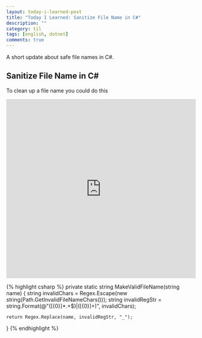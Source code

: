 ```yaml
---
layout: today-i-learned-post
title: "Today I Learned: Sanitize File Name in C#"
description: ""
category: til
tags: [english, dotnet]
comments: true
---
```


A short update about safe file names in C#.

## Sanitize File Name in C#
To clean up a file name you could do this

<iframe width="100%" height="475" src="https://dotnetfiddle.net/Widget/hU7dcj" frameborder="0"></iframe>

{% highlight csharp %}
private static string MakeValidFileName(string name)
{
	string invalidChars = Regex.Escape(new string(Path.GetInvalidFileNameChars()));
	string invalidRegStr = string.Format(@"([{0}]*\.+$)|([{0}]+)", invalidChars);

	return Regex.Replace(name, invalidRegStr, "_");
}
{% endhighlight %}
